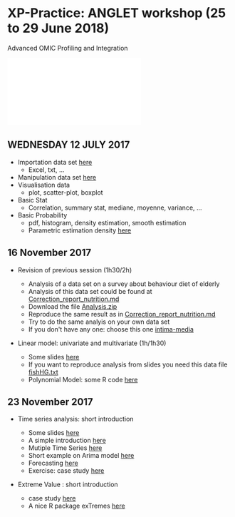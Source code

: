 # XP-Practice: ANGLET workshop (25 to 29 June 2018)
Advanced OMIC Profiling and Integration

![](IMAGES/Banner_Practice_small.pdf)

## WEDNESDAY 12 JULY 2017 

- Importation data set [here](/Importation.md)
    - Excel, txt, ...
- Manipulation data set [here](/Manipulation.md)
- Visualisation data 
    - plot, scatter-plot, boxplot
- Basic Stat
    - Correlation, summary stat, mediane, moyenne, variance, ...
- Basic Probability
    - pdf, histogram, density estimation, smooth estimation
    - Parametric estimation density [here](/Function.md)

## 16 November 2017

- Revision of previous session (1h30/2h)

    - Analysis of a data set on a survey about behaviour diet of elderly
    - Analysis of this data set could be found at [Correction_report_nutrition.md](/Correction_report_nutrition.md)
    - Download the file [Analysis.zip](/ANALYSIS.zip)
    - Reproduce the same result as in [Correction_report_nutrition.md](/Correction_report_nutrition.md)
    - Try to do the same analyis on your own data set 
    - If you don't have any one: choose this one [intima-media](http://biostatisticien.eu/springeR/jeuxDonnees3.html) 
    
- Linear model: univariate and multivariate (1h/1h30)

    - Some slides [here](/LINEAR_model/Lecture-Linear-Model.pdf)
    - If you want to reproduce analysis from slides you need this data file [fishHG.txt](/LINEAR_model/fishHG.txt)
    - Polynomial Model: some R code [here](/LINEAR_model/polynomial_model.md)
    
    
## 23 November 2017

- Time series analysis: short introduction 
    - Some slides [here](/TIME-SERIES/Lecture-TIME-series-DYNEA-2016.pdf)
    - A simple introduction [here](/TIME-SERIES/Simple_Time_Series_Modelling.md)
    - Mutiple Time Series [here](/TIME-SERIES/Multiple-time-series.md)
    - Short example on Arima model [here](/TIME-SERIES/Arima_model.md)
    - Forecasting [here](/TIME-SERIES/Forecasting.md)
    - Exercise: case study [here](/TIME-SERIES/Case-Study-Global-Temperature.md)
        
- Extreme Value : short introduction
    - case study [here](/EXTREME_ANALYSIS/Tools_Exreme_Analysis.md)    
    - A nice R package exTremes [here](/EXTREME_ANALYSIS/Tutorial_exTremes_package.pdf)  
